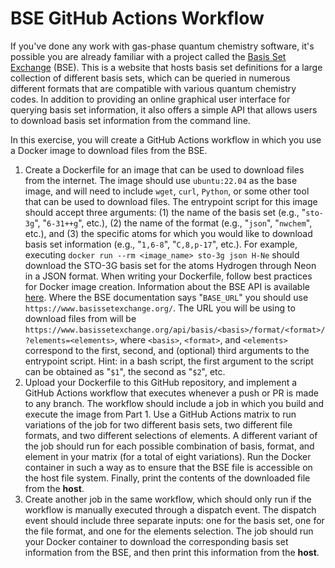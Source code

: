 # BSE GitHub Actions Workflow

If you've done any work with gas-phase quantum chemistry software, it's possible you are already familiar with a project called the [Basis Set Exchange](https://www.basissetexchange.org/) (BSE).
This is a website that hosts basis set definitions for a large collection of different basis sets, which can be queried in numerous different formats that are compatible with various quantum chemistry codes.
In addition to providing an online graphical user interface for querying basis set information, it also offers a simple API that allows users to download basis set information from the command line.

In this exercise, you will create a GitHub Actions workflow in which you use a Docker image to download files from the BSE.

1. Create a Dockerfile for an image that can be used to download files from the internet.
The image should use `ubuntu:22.04` as the base image, and will need to include `wget`, `curl`, `Python`, or some other tool that can be used to download files.
The entrypoint script for this image should accept three arguments: (1) the name of the basis set (e.g., "`sto-3g`", "`6-31++g`", etc.), (2) the name of the format (e.g., "`json`", "`nwchem`", etc.), and (3) the specific atoms for which you would like to download basis set information (e.g., "`1,6-8`", "`C,8,p-17`", etc.).
For example, executing `docker run --rm <image_name> sto-3g json H-Ne` should download the STO-3G basis set for the atoms Hydrogen through Neon in a JSON format.
When writing your Dockerfile, follow best practices for Docker image creation.
Information about the BSE API is available [here](https://molssi-bse.github.io/basis_set_exchange-apidoc/reference.html).
Where the BSE documentation says "`BASE_URL`" you should use `https://www.basissetexchange.org/`.
The URL you will be using to download files from will be
`https://www.basissetexchange.org/api/basis/<basis>/format/<format>/?elements=<elements>`,
where `<basis>`, `<format>`, and `<elements>` correspond to the first, second, and (optional) third arguments to the entrypoint script.
Hint: in a bash script, the first argument to the script can be obtained as "`$1`", the second as "`$2`", etc.
2. Upload your Dockerfile to this GitHub repository, and implement a GitHub Actions workflow that executes whenever a push or PR is made to any branch.
The workflow should include a job in which you build and execute the image from Part 1.
Use a GitHub Actions matrix to run variations of the job for two different basis sets, two different file formats, and two different selections of elements.
A different variant of the job should run for each possible combination of basis, format, and element in your matrix (for a total of eight variations).
Run the Docker container in such a way as to ensure that the BSE file is accessible on the host file system.
Finally, print the contents of the downloaded file from the **host**.
4. Create another job in the same workflow, which should only run if the workflow is manually executed through a dispatch event.
The dispatch event should include three separate inputs: one for the basis set, one for the file format, and one for the elements selection.
The job should run your Docker container to download the corresponding basis set information from the BSE, and then print this information from the **host**.
